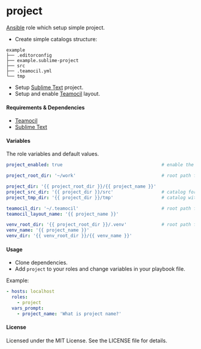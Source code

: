 project
=======

[Ansible](http://ansible.com) role which setup simple project.

* Create simple catalogs structure:

```shell
example
├── .editorconfig
├── example.sublime-project
├── src
├── .teamocil.yml
└── tmp
```

* Setup [Sublime Text] project.
* Setup and enable [Teamocil] layout.

#### Requirements & Dependencies

- [Teamocil]
- [Sublime Text]

#### Variables

The role variables and default values.

```yaml
project_enabled: true                                     # enable the role

project_root_dir: '~/work'                                # root path for all projects

project_dir: '{{ project_root_dir }}/{{ project_name }}'
project_src_dir: '{{ project_dir }}/src'                  # catalog for source code of project
project_tmp_dir: '{{ project_dir }}/tmp'                  # catalog with project temp data

teamocil_dir: '~/.teamocil'                               # root path for all Teamocil layouts
teamocil_layout_name: '{{ project_name }}'

venv_root_dir: '{{ project_root_dir }}/.venv'             # root path for all venvs
venv_name: '{{ project_name }}'
venv_dir: '{{ venv_root_dir }}/{{ venv_name }}'
```

#### Usage

* Clone dependencies.
* Add `project` to your roles and change variables in your playbook file.

Example:

```yaml
- hosts: localhost
  roles:
    - project
  vars_prompt:
    - project_name: 'What is project name?'
```

#### License

Licensed under the MIT License. See the LICENSE file for details.

[Teamocil]: https://github.com/remiprev/teamocil
[Sublime Text]: http://www.sublimetext.com
